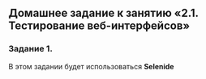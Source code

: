 ## Домашнее задание к занятию «2.1. Тестирование веб-интерфейсов»

### Задание 1.
В этом задании будет использоваться **Selenide**
